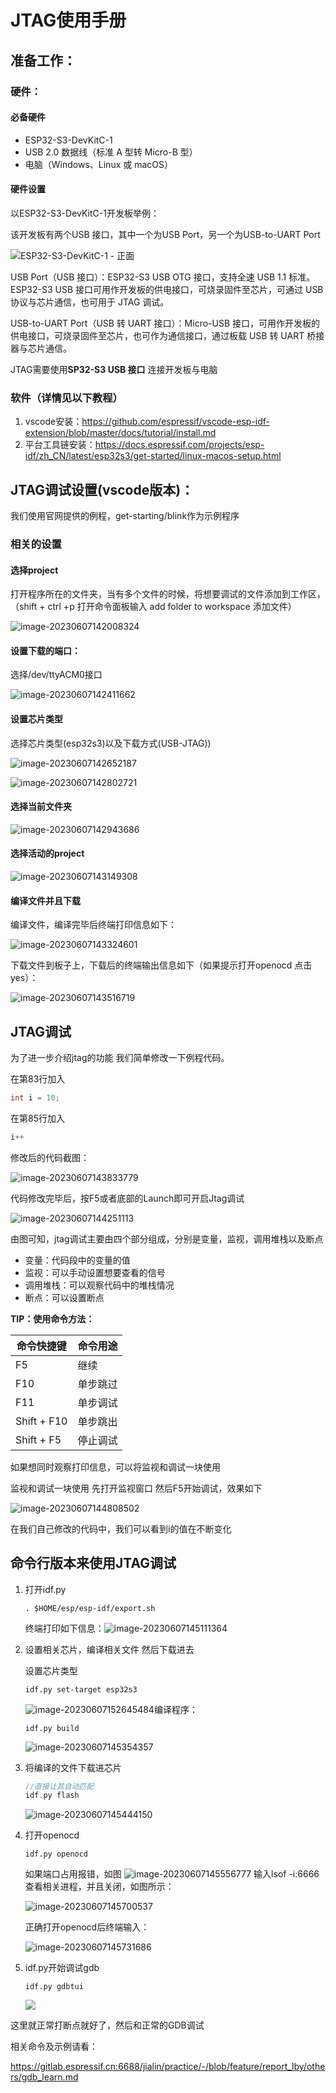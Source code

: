 # JTAG使用手册

## 准备工作：

### 硬件：

#### 必备硬件

- ESP32-S3-DevKitC-1
- USB 2.0 数据线（标准 A 型转 Micro-B 型）
- 电脑（Windows、Linux 或 macOS）



#### 硬件设置

以ESP32-S3-DevKitC-1开发板举例：

该开发板有两个USB 接口，其中一个为USB Port，另一个为USB-to-UART Port

![ESP32-S3-DevKitC-1 - 正面](JTAG报告.assets/ESP32-S3-DevKitC-1_v2-annotated-photo-1686122700062-1.png)

USB Port（USB 接口）：ESP32-S3 USB OTG 接口，支持全速 USB 1.1 标准。ESP32-S3 USB 接口可用作开发板的供电接口，可烧录固件至芯片，可通过 USB 协议与芯片通信，也可用于 JTAG 调试。



USB-to-UART Port（USB 转 UART 接口）：Micro-USB 接口，可用作开发板的供电接口，可烧录固件至芯片，也可作为通信接口，通过板载 USB 转 UART 桥接器与芯片通信。



JTAG需要使用**SP32-S3 USB 接口** 连接开发板与电脑





### 软件（详情见以下教程）

1. vscode安装：https://github.com/espressif/vscode-esp-idf-extension/blob/master/docs/tutorial/install.md
2. 平台工具链安装：https://docs.espressif.com/projects/esp-idf/zh_CN/latest/esp32s3/get-started/linux-macos-setup.html



## JTAG调试设置(vscode版本)：

我们使用官网提供的例程，get-starting/blink作为示例程序

### 相关的设置

#### 选择project

打开程序所在的文件夹，当有多个文件的时候，将想要调试的文件添加到工作区，（shift + ctrl +p 打开命令面板输入 add folder to workspace 添加文件）

![image-20230607142008324](JTAG报告.assets/image-20230607142008324-1686122705682-3.png)

#### 设置下载的端口：

选择/dev/ttyACM0接口

![image-20230607142411662](JTAG报告.assets/image-20230607142411662-1686122710970-5.png)



#### 设置芯片类型

选择芯片类型(esp32s3)以及下载方式(USB-JTAG))

![image-20230607142652187](JTAG报告.assets/image-20230607142652187-1686122717891-7.png)

![image-20230607142802721](JTAG报告.assets/image-20230607142802721-1686122930287-1.png)



#### 选择当前文件夹

![image-20230607142943686](JTAG报告.assets/image-20230607142943686-1686122724589-9.png)



#### 选择活动的project

![image-20230607143149308](JTAG报告.assets/image-20230607143149308-1686122729427-11.png)



#### 编译文件并且下载

编译文件，编译完毕后终端打印信息如下：

![image-20230607143324601](JTAG报告.assets/image-20230607143324601-1686122733806-13.png)



下载文件到板子上，下载后的终端输出信息如下（如果提示打开openocd 点击yes）：

![image-20230607143516719](JTAG报告.assets/image-20230607143516719-1686122738355-15.png)



## JTAG调试

为了进一步介绍jtag的功能 我们简单修改一下例程代码。

在第83行加入

```c
int i = 10;
```

在第85行加入

```c
i++
```

修改后的代码截图：

![image-20230607143833779](JTAG报告.assets/image-20230607143833779-1686122742627-17.png)



代码修改完毕后，按F5或者底部的Launch即可开启Jtag调试

![image-20230607144251113](JTAG报告.assets/image-20230607144251113-1686122746787-19.png)

由图可知，jtag调试主要由四个部分组成，分别是变量，监视，调用堆栈以及断点



- 变量：代码段中的变量的值
- 监视：可以手动设置想要查看的信号
- 调用堆栈：可以观察代码中的堆栈情况
- 断点：可以设置断点 





**TIP：使用命令方法：**

| 命令快捷键  | 命令用途 |
| ----------- | -------- |
| F5          | 继续     |
| F10         | 单步跳过 |
| F11         | 单步调试 |
| Shift + F10 | 单步跳出 |
| Shift + F5  | 停止调试 |



如果想同时观察打印信息，可以将监视和调试一块使用

监视和调试一块使用  先打开监视窗口 然后F5开始调试，效果如下

![image-20230607144808502](JTAG报告.assets/image-20230607144808502-1686122751892-21.png)

在我们自己修改的代码中，我们可以看到i的值在不断变化





## 命令行版本来使用JTAG调试

1. 打开idf.py

   ```
   . $HOME/esp/esp-idf/export.sh
   ```

   终端打印如下信息：![image-20230607145111364](JTAG报告.assets/image-20230607145111364-1686122762782-23.png)

2. 设置相关芯片，编译相关文件 然后下载进去

   设置芯片类型

   ```shell
   idf.py set-target esp32s3
   ```

   ![image-20230607152645484](JTAG报告.assets/image-20230607152645484.png)编译程序：

   ```
   idf.py build
   ```

   ![image-20230607145354357](JTAG报告.assets/image-20230607145354357-1686122812038-25.png)

3. 将编译的文件下载进芯片

   ```c
   //直接让其自动匹配
   idf.py flash
   ```

   ![image-20230607145444150](JTAG报告.assets/image-20230607145444150-1686122820073-27.png)

4. 打开openocd

   ```
   idf.py openocd
   ```

   如果端口占用报错，如图
   ![image-20230607145556777](JTAG报告.assets/image-20230607145556777-1686122824052-29.png)
   输入lsof -i:6666 查看相关进程，并且关闭，如图所示：

   ![image-20230607145700537](JTAG报告.assets/image-20230607145700537-1686122827874-31.png)

   正确打开openocd后终端输入：

   ![image-20230607145731686](JTAG报告.assets/image-20230607145731686-1686122831832-33.png)

5. idf.py开始调试gdb

   ```
   idf.py gdbtui
   ```

   ![](JTAG报告.assets/unknown_002-1686122837217-35.png)

这里就正常打断点就好了，然后和正常的GDB调试

相关命令及示例请看：

https://gitlab.espressif.cn:6688/jialin/practice/-/blob/feature/report_lby/others/gdb_learn.md
